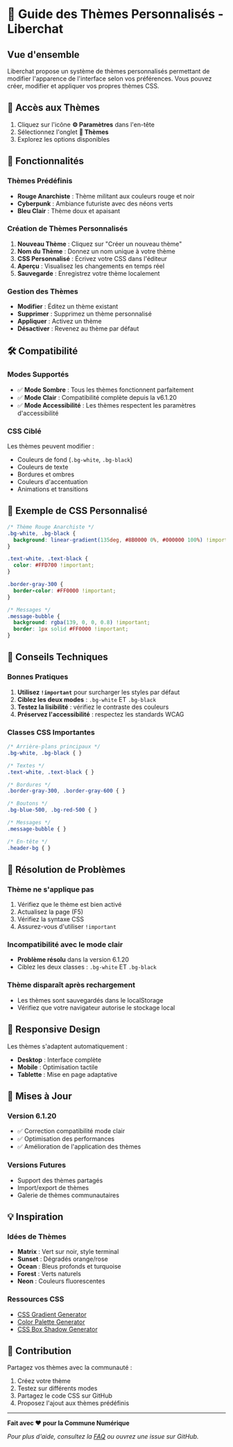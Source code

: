 # 🎨 Guide des Thèmes Personnalisés - Liberchat

## Vue d'ensemble

Liberchat propose un système de thèmes personnalisés permettant de modifier l'apparence de l'interface selon vos préférences. Vous pouvez créer, modifier et appliquer vos propres thèmes CSS.

## 🚀 Accès aux Thèmes

1. Cliquez sur l'icône **⚙️ Paramètres** dans l'en-tête
2. Sélectionnez l'onglet **🎨 Thèmes**
3. Explorez les options disponibles

## 🎯 Fonctionnalités

### Thèmes Prédéfinis

- **Rouge Anarchiste** : Thème militant aux couleurs rouge et noir
- **Cyberpunk** : Ambiance futuriste avec des néons verts
- **Bleu Clair** : Thème doux et apaisant

### Création de Thèmes Personnalisés

1. **Nouveau Thème** : Cliquez sur "Créer un nouveau thème"
2. **Nom du Thème** : Donnez un nom unique à votre thème
3. **CSS Personnalisé** : Écrivez votre CSS dans l'éditeur
4. **Aperçu** : Visualisez les changements en temps réel
5. **Sauvegarde** : Enregistrez votre thème localement

### Gestion des Thèmes

- **Modifier** : Éditez un thème existant
- **Supprimer** : Supprimez un thème personnalisé
- **Appliquer** : Activez un thème
- **Désactiver** : Revenez au thème par défaut

## 🛠️ Compatibilité

### Modes Supportés

- ✅ **Mode Sombre** : Tous les thèmes fonctionnent parfaitement
- ✅ **Mode Clair** : Compatibilité complète depuis la v6.1.20
- ✅ **Mode Accessibilité** : Les thèmes respectent les paramètres d'accessibilité

### CSS Ciblé

Les thèmes peuvent modifier :
- Couleurs de fond (`.bg-white`, `.bg-black`)
- Couleurs de texte
- Bordures et ombres
- Couleurs d'accentuation
- Animations et transitions

## 📝 Exemple de CSS Personnalisé

```css
/* Thème Rouge Anarchiste */
.bg-white, .bg-black {
  background: linear-gradient(135deg, #8B0000 0%, #000000 100%) !important;
}

.text-white, .text-black {
  color: #FFD700 !important;
}

.border-gray-300 {
  border-color: #FF0000 !important;
}

/* Messages */
.message-bubble {
  background: rgba(139, 0, 0, 0.8) !important;
  border: 1px solid #FF0000 !important;
}
```

## 🔧 Conseils Techniques

### Bonnes Pratiques

1. **Utilisez `!important`** pour surcharger les styles par défaut
2. **Ciblez les deux modes** : `.bg-white` ET `.bg-black`
3. **Testez la lisibilité** : vérifiez le contraste des couleurs
4. **Préservez l'accessibilité** : respectez les standards WCAG

### Classes CSS Importantes

```css
/* Arrière-plans principaux */
.bg-white, .bg-black { }

/* Textes */
.text-white, .text-black { }

/* Bordures */
.border-gray-300, .border-gray-600 { }

/* Boutons */
.bg-blue-500, .bg-red-500 { }

/* Messages */
.message-bubble { }

/* En-tête */
.header-bg { }
```

## 🐛 Résolution de Problèmes

### Thème ne s'applique pas

1. Vérifiez que le thème est bien activé
2. Actualisez la page (F5)
3. Vérifiez la syntaxe CSS
4. Assurez-vous d'utiliser `!important`

### Incompatibilité avec le mode clair

- **Problème résolu** dans la version 6.1.20
- Ciblez les deux classes : `.bg-white` ET `.bg-black`

### Thème disparaît après rechargement

- Les thèmes sont sauvegardés dans le localStorage
- Vérifiez que votre navigateur autorise le stockage local

## 📱 Responsive Design

Les thèmes s'adaptent automatiquement :
- **Desktop** : Interface complète
- **Mobile** : Optimisation tactile
- **Tablette** : Mise en page adaptative

## 🔄 Mises à Jour

### Version 6.1.20
- ✅ Correction compatibilité mode clair
- ✅ Optimisation des performances
- ✅ Amélioration de l'application des thèmes

### Versions Futures
- Support des thèmes partagés
- Import/export de thèmes
- Galerie de thèmes communautaires

## 💡 Inspiration

### Idées de Thèmes

- **Matrix** : Vert sur noir, style terminal
- **Sunset** : Dégradés orange/rose
- **Ocean** : Bleus profonds et turquoise
- **Forest** : Verts naturels
- **Neon** : Couleurs fluorescentes

### Ressources CSS

- [CSS Gradient Generator](https://cssgradient.io/)
- [Color Palette Generator](https://coolors.co/)
- [CSS Box Shadow Generator](https://box-shadow.dev/)

## 🤝 Contribution

Partagez vos thèmes avec la communauté :
1. Créez votre thème
2. Testez sur différents modes
3. Partagez le code CSS sur GitHub
4. Proposez l'ajout aux thèmes prédéfinis

---

**Fait avec ❤️ pour la Commune Numérique**

*Pour plus d'aide, consultez la [FAQ](FAQ.md) ou ouvrez une issue sur GitHub.*

